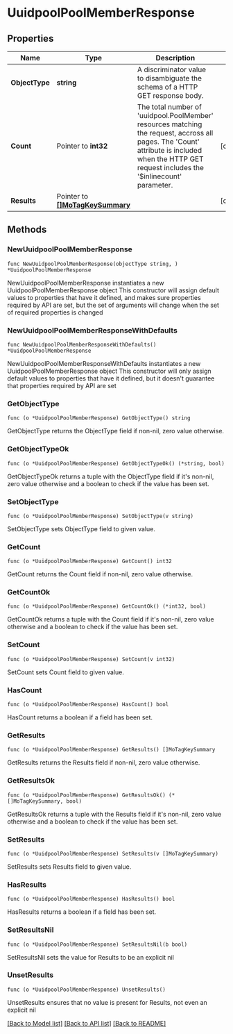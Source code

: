 # UuidpoolPoolMemberResponse

## Properties

Name | Type | Description | Notes
------------ | ------------- | ------------- | -------------
**ObjectType** | **string** | A discriminator value to disambiguate the schema of a HTTP GET response body. | 
**Count** | Pointer to **int32** | The total number of &#39;uuidpool.PoolMember&#39; resources matching the request, accross all pages. The &#39;Count&#39; attribute is included when the HTTP GET request includes the &#39;$inlinecount&#39; parameter. | [optional] 
**Results** | Pointer to [**[]MoTagKeySummary**](mo.TagKeySummary.md) |  | [optional] 

## Methods

### NewUuidpoolPoolMemberResponse

`func NewUuidpoolPoolMemberResponse(objectType string, ) *UuidpoolPoolMemberResponse`

NewUuidpoolPoolMemberResponse instantiates a new UuidpoolPoolMemberResponse object
This constructor will assign default values to properties that have it defined,
and makes sure properties required by API are set, but the set of arguments
will change when the set of required properties is changed

### NewUuidpoolPoolMemberResponseWithDefaults

`func NewUuidpoolPoolMemberResponseWithDefaults() *UuidpoolPoolMemberResponse`

NewUuidpoolPoolMemberResponseWithDefaults instantiates a new UuidpoolPoolMemberResponse object
This constructor will only assign default values to properties that have it defined,
but it doesn't guarantee that properties required by API are set

### GetObjectType

`func (o *UuidpoolPoolMemberResponse) GetObjectType() string`

GetObjectType returns the ObjectType field if non-nil, zero value otherwise.

### GetObjectTypeOk

`func (o *UuidpoolPoolMemberResponse) GetObjectTypeOk() (*string, bool)`

GetObjectTypeOk returns a tuple with the ObjectType field if it's non-nil, zero value otherwise
and a boolean to check if the value has been set.

### SetObjectType

`func (o *UuidpoolPoolMemberResponse) SetObjectType(v string)`

SetObjectType sets ObjectType field to given value.


### GetCount

`func (o *UuidpoolPoolMemberResponse) GetCount() int32`

GetCount returns the Count field if non-nil, zero value otherwise.

### GetCountOk

`func (o *UuidpoolPoolMemberResponse) GetCountOk() (*int32, bool)`

GetCountOk returns a tuple with the Count field if it's non-nil, zero value otherwise
and a boolean to check if the value has been set.

### SetCount

`func (o *UuidpoolPoolMemberResponse) SetCount(v int32)`

SetCount sets Count field to given value.

### HasCount

`func (o *UuidpoolPoolMemberResponse) HasCount() bool`

HasCount returns a boolean if a field has been set.

### GetResults

`func (o *UuidpoolPoolMemberResponse) GetResults() []MoTagKeySummary`

GetResults returns the Results field if non-nil, zero value otherwise.

### GetResultsOk

`func (o *UuidpoolPoolMemberResponse) GetResultsOk() (*[]MoTagKeySummary, bool)`

GetResultsOk returns a tuple with the Results field if it's non-nil, zero value otherwise
and a boolean to check if the value has been set.

### SetResults

`func (o *UuidpoolPoolMemberResponse) SetResults(v []MoTagKeySummary)`

SetResults sets Results field to given value.

### HasResults

`func (o *UuidpoolPoolMemberResponse) HasResults() bool`

HasResults returns a boolean if a field has been set.

### SetResultsNil

`func (o *UuidpoolPoolMemberResponse) SetResultsNil(b bool)`

 SetResultsNil sets the value for Results to be an explicit nil

### UnsetResults
`func (o *UuidpoolPoolMemberResponse) UnsetResults()`

UnsetResults ensures that no value is present for Results, not even an explicit nil

[[Back to Model list]](../README.md#documentation-for-models) [[Back to API list]](../README.md#documentation-for-api-endpoints) [[Back to README]](../README.md)


